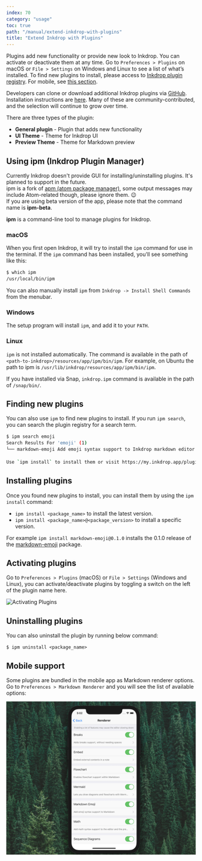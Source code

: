 ```yaml
---
index: 70
category: "usage"
toc: true
path: "/manual/extend-inkdrop-with-plugins"
title: "Extend Inkdrop with Plugins"
---
```


Plugins add new functionality or provide new look to Inkdrop. You can activate or deactivate them at any time.
Go to `Preferences > Plugins` on macOS or `File > Settings` on Windows and Linux to see a list of what’s installed.
To find new plugins to install, please access to [Inkdrop plugin registry](https://my.inkdrop.app/plugins).
For mobile, see [this section](#mobile-support).

Developers can clone or download additional Inkdrop plugins via [GitHub](https://github.com/inkdropapp/). Installation instructions are [here](#installing-plugins). Many of these are community-contributed, and the selection will continue to grow over time.

There are three types of the plugin:

- **General plugin** - Plugin that adds new functionality
- **UI Theme** - Theme for Inkdrop UI
- **Preview Theme** - Theme for Markdown preview

## Using ipm (Inkdrop Plugin Manager)

<div class="ui info message">
  Currently Inkdrop doesn't provide GUI for installing/uninstalling plugins. It's planned to support in the future.
</div>

<div class="ui message">
  ipm is a fork of <a href="https://github.com/atom/apm">apm (atom package manager)</a>, some output messages may include Atom-related though, please ignore them. 😉
</div>

<div class="ui warning message">
  If you are using beta version of the app, please note that the command name is <b>ipm-beta</b>.
</div>

**ipm** is a command-line tool to manage plugins for Inkdrop.

### macOS

When you first open Inkdrop, it will try to install the `ipm` command for use in the terminal.
If the `ipm` command has been installed, you'll see something like this:

```bash
$ which ipm
/usr/local/bin/ipm
```

You can also manually install `ipm` from `Inkdrop -> Install Shell Commands` from the menubar.

### Windows

The setup program will install `ipm`, and add it to your `PATH`.

### Linux

`ipm` is not installed automatically.
The command is available in the path of `<path-to-inkdrop>/resources/app/ipm/bin/ipm`.
For example, on Ubuntu the path to ipm is `/usr/lib/inkdrop/resources/app/ipm/bin/ipm`.

If you have installed via Snap, `inkdrop.ipm` command is available in the path of `/snap/bin/`.

## Finding new plugins

You can also use `ipm` to find new plugins to install. If you run `ipm search`, you can search the plugin registry for a search term.

```bash
$ ipm search emoji
Search Results For 'emoji' (1)
└── markdown-emoji Add emoji syntax support to Inkdrop markdown editor (0 downloads, 0 stars)

Use `ipm install` to install them or visit https://my.inkdrop.app/plugins to read more about them.
```

## Installing plugins

Once you found new plugins to install, you can install them by using the `ipm install` command:

- `ipm install <package_name>` to install the latest version.
- `ipm install <package_name>@<package_version>` to install a specific version.

For example `ipm install markdown-emoji@0.1.0` installs the 0.1.0 release of the [markdown-emoji](https://my.inkdrop.app/plugins/markdown-emoji) package.

## Activating plugins

Go to `Preferences > Plugins` (macOS) or `File > Settings` (Windows and Linux), you can activate/deactivate plugins by toggling a switch on the left of the plugin name here.

![Activating Plugins](./extend-inkdrop-with-plugins_toggle.png)

## Uninstalling plugins

You can also uninstall the plugin by running below command:

```
$ ipm uninstall <package_name>
```

## Mobile support

Some plugins are bundled in the mobile app as Markdown renderer options.
Go to `Preferences > Markdown Renderer` and you will see the list of available options:

![Advanced markdown renderer options](./extend-inkdrop-with-plugins_mobile.png)
